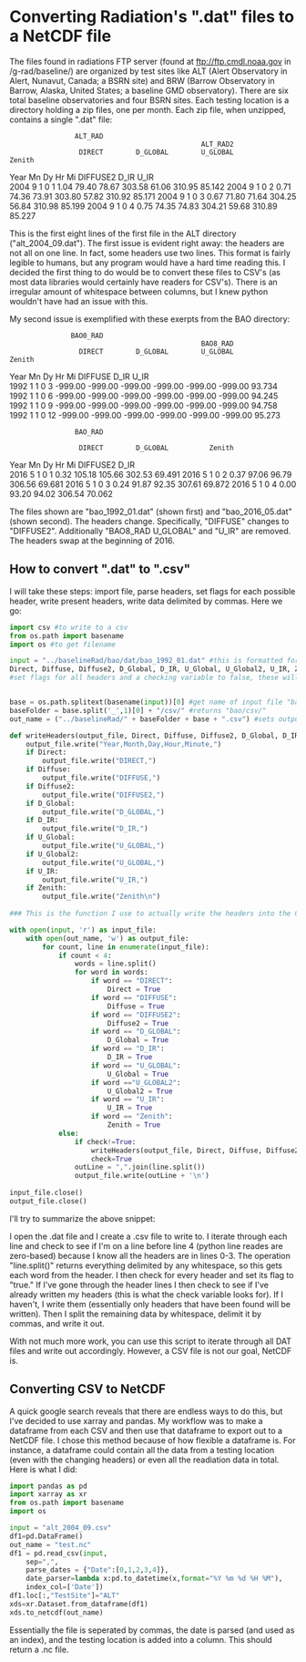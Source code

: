 
# Converting Radiation's ".dat" files to a NetCDF file

The files found in radiations FTP server (found at ftp://ftp.cmdl.noaa.gov in /g-rad/baseline/) are organized by test sites like ALT (Alert Observatory in Alert, Nunavut, Canada; a BSRN site) and BRW (Barrow Observatory in Barrow, Alaska, United States; a baseline GMD observatory). There are six total baseline observatories and four BSRN sites. Each testing location is a directory holding a zip files, one per month. Each zip file, when unzipped, contains a single ".dat" file:

                    ALT_RAD                                                
                                                   ALT_RAD2                
                     DIRECT        D_GLOBAL        U_GLOBAL          Zenith
   Year Mn Dy Hr Mi        DIFFUSE2            D_IR            U_IR        
   2004  9  1  0  1    1.04   79.40   78.67  303.58   61.06  310.95  85.142
   2004  9  1  0  2    0.71   74.36   73.91  303.80   57.82  310.92  85.171
   2004  9  1  0  3    0.67   71.80   71.64  304.25   56.84  310.98  85.199
   2004  9  1  0  4    0.75   74.35   74.83  304.21   59.68  310.89  85.227

This is the first eight lines of the first file in the ALT directory ("alt_2004_09.dat"). The first issue is evident right away: the headers are not all on one line. In fact, some headers use two lines. This format is fairly legible to humans, but any program would have a hard time reading this. I decided the first thing to do would be to convert these files to CSV's (as most data libraries would certainly have readers for CSV's). There is an irregular amount of whitespace between columns, but I knew python wouldn't have had an issue with this.

My second issue is exemplified with these exerpts from the BAO directory:

                   BAO0_RAD                                                
                                                   BAO8_RAD                
                     DIRECT        D_GLOBAL        U_GLOBAL          Zenith
   Year Mn Dy Hr Mi         DIFFUSE            D_IR            U_IR        
   1992  1  1  0  3 -999.00 -999.00 -999.00 -999.00 -999.00 -999.00  93.734
   1992  1  1  0  6 -999.00 -999.00 -999.00 -999.00 -999.00 -999.00  94.245
   1992  1  1  0  9 -999.00 -999.00 -999.00 -999.00 -999.00 -999.00  94.758
   1992  1  1  0 12 -999.00 -999.00 -999.00 -999.00 -999.00 -999.00  95.273

                    BAO_RAD                                
                                                           
                     DIRECT        D_GLOBAL          Zenith
   Year Mn Dy Hr Mi        DIFFUSE2            D_IR        
   2016  5  1  0  1    0.32  105.18  105.66  302.53  69.491
   2016  5  1  0  2    0.37   97.06   96.79  306.56  69.681
   2016  5  1  0  3    0.24   91.87   92.35  307.61  69.872
   2016  5  1  0  4    0.00   93.20   94.02  306.54  70.062

The files shown are "bao_1992_01.dat" (shown first) and "bao_2016_05.dat" (shown second). The headers change. Specifically, "DIFFUSE" changes to "DIFFUSE2". Additionally "BAO8_RAD U_GLOBAL" and "U_IR" are removed. The headers swap at the beginning of 2016.

## How to convert ".dat" to ".csv"

I will take these steps: import file, parse headers, set flags for each possible header, write present headers, write data delimited by commas. Here we go:


```python
import csv #to write to a csv
from os.path import basename
import os #to get filename
```


```python
input = "../baselineRad/bao/dat/bao_1992_01.dat" #this is formatted for my directory layout, and normally would use a queue for all files in a directory
Direct, Diffuse, Diffuse2, D_Global, D_IR, U_Global, U_Global2, U_IR, Zenith, check= False, False, False, False, False, False, False, False, False, False
#set flags for all headers and a checking variable to false, these will be set to true as they are found


base = os.path.splitext(basename(input))[0] #get name of input file "bao_1992_01" in this case
baseFolder = base.split('_',1)[0] + "/csv/" #returns "bao/csv/"
out_name = ("../baselineRad/" + baseFolder + base + ".csv") #sets output to "../baselineRad/bao/csv/bao_1992_01.csv"
```


```python
def writeHeaders(output_file, Direct, Diffuse, Diffuse2, D_Global, D_IR, U_Global, U_Global2, U_IR, Zenith):
    output_file.write("Year,Month,Day,Hour,Minute,")
    if Direct:
        output_file.write("DIRECT,")
    if Diffuse:
        output_file.write("DIFFUSE,")
    if Diffuse2:
        output_file.write("DIFFUSE2,")
    if D_Global:
        output_file.write("D_GLOBAL,")
    if D_IR:
        output_file.write("D_IR,")
    if U_Global:
        output_file.write("U_GLOBAL,")
    if U_Global2:
        output_file.write("U_GLOBAL,")
    if U_IR:
        output_file.write("U_IR,")
    if Zenith:
        output_file.write("Zenith\n")
        
### This is the function I use to actually write the headers into the CSV ###
```


```python
with open(input, 'r') as input_file:
    with open(out_name, 'w') as output_file:
        for count, line in enumerate(input_file):
            if count < 4:
                words = line.split()
                for word in words:
                    if word == "DIRECT":
                        Direct = True
                    if word == "DIFFUSE":
                        Diffuse = True
                    if word == "DIFFUSE2":
                        Diffuse2 = True
                    if word == "D_GLOBAL":
                        D_Global = True
                    if word == "D_IR":
                        D_IR = True
                    if word == "U_GLOBAL":
                        U_Global = True
                    if word =="U_GLOBAL2":
                        U_Global2 = True
                    if word == "U_IR":
                        U_IR = True
                    if word == "Zenith":
                        Zenith = True
            else:
                if check!=True:
                    writeHeaders(output_file, Direct, Diffuse, Diffuse2, D_Global, D_IR, U_Global, U_Global2, U_IR, Zenith)
                    check=True
                outLine = ",".join(line.split())
                output_file.write(outLine + '\n')
                        
input_file.close()
output_file.close()
```

I'll try to summarize the above snippet:

I open the .dat file and I create a .csv file to write to. I iterate through each line and check to see if I'm on a line before line 4 (python line reades are zero-based) because I know all the headers are in lines 0-3. The operation "line.split()" returns everything delimited by any whitespace, so this gets each word from the header. I then check for every header and set its flag to "true." If I've gone through the header lines I then check to see if I've already written my headers (this is what the check variable looks for). If I haven't, I write them (essentially only headers that have been found will be written). Then I split the remaining data by whitespace, delimit it by commas, and write it out.

With not much more work, you can use this script to iterate through all DAT files and write out accordingly. However, a CSV file is not our goal, NetCDF is.

## Converting CSV to NetCDF

A quick google search reveals that there are endless ways to do this, but I've decided to use xarray and pandas. My workflow was to make a dataframe from each CSV and then use that dataframe to export out to a NetCDF file. I chose this method because of how flexible a dataframe is. For instance, a dataframe could contain all the data from a testing location (even with the changing headers) or even all the readiation data in total. Here is what I did:


```python
import pandas as pd
import xarray as xr
from os.path import basename
import os
```


```python
input = "alt_2004_09.csv"
df1=pd.DataFrame()
out_name = "test.nc"
df1 = pd.read_csv(input,
    sep=",",
    parse_dates = {"Date":[0,1,2,3,4]},
    date_parser=lambda x:pd.to_datetime(x,format="%Y %m %d %H %M"),
    index_col=['Date'])
df1.loc[:,"TestSite"]="ALT"
xds=xr.Dataset.from_dataframe(df1)
xds.to_netcdf(out_name)
```

Essentially the file is seperated by commas, the date is parsed (and used as an index), and the testing location is added into a column. This should return a .nc file.

